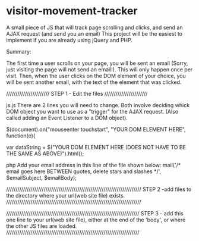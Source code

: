 # visitor-movement-tracker
A small piece of JS that will track page scrolling and clicks, and send an AJAX request (and send you an email)
This project will be the easiest to implement if you are already using jQuery and PHP. 

Summary:

The first time a user scrolls on your page, you will be sent an email (Sorry, just visiting the page will not send an email!). This will only happen once per visit. Then, when the user clicks on the DOM element of your choice, you will be sent another email, with the text of the element that was clicked. 

///////////////////////
STEP 1 - Edit the files
///////////////////////

 js.js
  There are 2 lines you will need to change. 
  Both involve deciding whick DOM object you want to use as a "trigger" for the AJAX request. (Also called adding an Event 
   Listener to a DOM object).
  
   $(document).on("mouseenter touchstart", "YOUR DOM ELEMENT HERE", function(e){
	
   var dataString = $("YOUR DOM ELEMENT HERE (DOES NOT HAVE TO BE THE SAME AS ABOVE)").html();   
   
 php
  Add your email address in this line of the file shown below: 
  mail('/* email goes here BETWEEN quotes, delete stars and slashes */', $emailSubject, $emailBody);

////////////////////////////////////////////////////////////////////////
STEP 2 -add files to the directory where your url(web site file) exists.
////////////////////////////////////////////////////////////////////////

///////////////////////////////////////////////////////////////////////
STEP 3 - add this one line to your url(web site file), either at the end of the 'body', or where the other JS files are loaded. 
///////////////////////////////////////////////////////////////////////
 <script src="js/js.js"></script>
